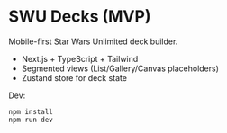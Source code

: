 # SWU Decks (MVP)

Mobile-first Star Wars Unlimited deck builder.

- Next.js + TypeScript + Tailwind
- Segmented views (List/Gallery/Canvas placeholders)
- Zustand store for deck state

Dev:

```
npm install
npm run dev
```